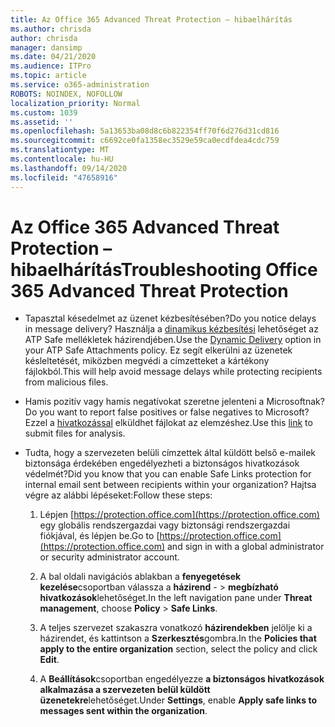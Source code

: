 ```yaml
---
title: Az Office 365 Advanced Threat Protection – hibaelhárítás
ms.author: chrisda
author: chrisda
manager: dansimp
ms.date: 04/21/2020
ms.audience: ITPro
ms.topic: article
ms.service: o365-administration
ROBOTS: NOINDEX, NOFOLLOW
localization_priority: Normal
ms.custom: 1039
ms.assetid: ''
ms.openlocfilehash: 5a13653ba08d8c6b822354ff70f6d276d31cd816
ms.sourcegitcommit: c6692ce0fa1358ec3529e59ca0ecdfdea4cdc759
ms.translationtype: MT
ms.contentlocale: hu-HU
ms.lasthandoff: 09/14/2020
ms.locfileid: "47658916"
---
```

# <a name="troubleshooting-office-365-advanced-threat-protection"></a><span data-ttu-id="1e177-102">Az Office 365 Advanced Threat Protection – hibaelhárítás</span><span class="sxs-lookup"><span data-stu-id="1e177-102">Troubleshooting Office 365 Advanced Threat Protection</span></span>

- <span data-ttu-id="1e177-103">Tapasztal késedelmet az üzenet kézbesítésében?</span><span class="sxs-lookup"><span data-stu-id="1e177-103">Do you notice delays in message delivery?</span></span> <span data-ttu-id="1e177-104">Használja a [dinamikus kézbesítési](https://docs.microsoft.com/microsoft-365/security/office-365-security/dynamic-delivery-and-previewing) lehetőséget az ATP Safe mellékletek házirendjében.</span><span class="sxs-lookup"><span data-stu-id="1e177-104">Use the [Dynamic Delivery](https://docs.microsoft.com/microsoft-365/security/office-365-security/dynamic-delivery-and-previewing) option in your ATP Safe Attachments policy.</span></span> <span data-ttu-id="1e177-105">Ez segít elkerülni az üzenetek késleltetését, miközben megvédi a címzetteket a kártékony fájlokból.</span><span class="sxs-lookup"><span data-stu-id="1e177-105">This will help avoid message delays while protecting recipients from malicious files.</span></span>

- <span data-ttu-id="1e177-106">Hamis pozitív vagy hamis negatívokat szeretne jelenteni a Microsoftnak?</span><span class="sxs-lookup"><span data-stu-id="1e177-106">Do you want to report false positives or false negatives to Microsoft?</span></span> <span data-ttu-id="1e177-107">Ezzel a [hivatkozással](https://www.microsoft.com/wdsi/filesubmission/) elküldhet fájlokat az elemzéshez.</span><span class="sxs-lookup"><span data-stu-id="1e177-107">Use this [link](https://www.microsoft.com/wdsi/filesubmission/) to submit files for analysis.</span></span>

- <span data-ttu-id="1e177-108">Tudta, hogy a szervezeten belüli címzettek által küldött belső e-mailek biztonsága érdekében engedélyezheti a biztonságos hivatkozások védelmét?</span><span class="sxs-lookup"><span data-stu-id="1e177-108">Did you know that you can enable Safe Links protection for internal email sent between recipients within your organization?</span></span> <span data-ttu-id="1e177-109">Hajtsa végre az alábbi lépéseket:</span><span class="sxs-lookup"><span data-stu-id="1e177-109">Follow these steps:</span></span>

  1. <span data-ttu-id="1e177-110">Lépjen [https://protection.office.com](https://protection.office.com) egy globális rendszergazdai vagy biztonsági rendszergazdai fiókjával, és lépjen be.</span><span class="sxs-lookup"><span data-stu-id="1e177-110">Go to [https://protection.office.com](https://protection.office.com) and sign in with a global administrator or security administrator account.</span></span>

  2. <span data-ttu-id="1e177-111">A bal oldali navigációs ablakban a **fenyegetések kezelése**csoportban válassza a **házirend** - \> **megbízható hivatkozások**lehetőséget.</span><span class="sxs-lookup"><span data-stu-id="1e177-111">In the left navigation pane under **Threat management**, choose **Policy** \> **Safe Links**.</span></span>

  3. <span data-ttu-id="1e177-112">A teljes szervezet szakaszra vonatkozó **házirendekben** jelölje ki a házirendet, és kattintson a **Szerkesztés**gombra.</span><span class="sxs-lookup"><span data-stu-id="1e177-112">In the **Policies that apply to the entire organization** section, select the policy and click **Edit**.</span></span>

  4. <span data-ttu-id="1e177-113">A **Beállítások**csoportban engedélyezze **a biztonságos hivatkozások alkalmazása a szervezeten belül küldött üzenetekre**lehetőséget.</span><span class="sxs-lookup"><span data-stu-id="1e177-113">Under **Settings**, enable **Apply safe links to messages sent within the organization**.</span></span>
